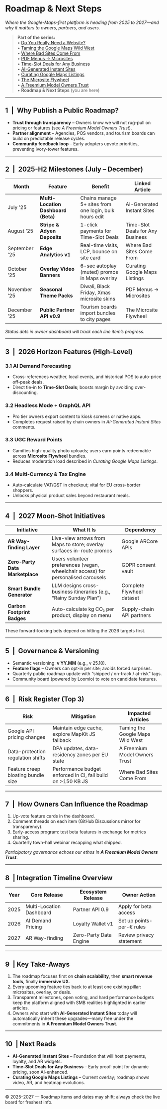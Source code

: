 # Roadmap & Next Steps  
*Where the Google-Maps-first platform is heading from 2025 to 2027—and why it matters to owners, partners, and users.*

> **Part of the series:**  
> • [Do You Really Need a Website?](#do-you-really-need-a-website)  
> • [Taming the Google Maps Wild West](#taming-the-google-maps-wild-west)  
> • [Where Bad Sites Come From](#where-bad-sites-come-from)  
> • [PDF Menus → Microsites](#pdf-menus-→-microsites)  
> • [Time-Slot Deals for Any Business](#time-slot-deals-for-any-business)  
> • [AI-Generated Instant Sites](#ai-generated-instant-sites)  
> • [Curating Google Maps Listings](#curating-google-maps-listings)  
> • [The Microsite Flywheel](#the-microsite-flywheel)  
> • [A Freemium Model Owners Trust](#a-freemium-model-owners-trust)  
> • **Roadmap & Next Steps** (you are here)

---

## 1 | Why Publish a Public Roadmap?
* **Trust through transparency** – Owners know we will not rug-pull on pricing or features (see *A Freemium Model Owners Trust*).  
* **Partner alignment** – Agencies, POS vendors, and tourism boards can build on predictable release cycles.  
* **Community feedback loop** – Early adopters upvote priorities, preventing ivory-tower features.

---

## 2 | 2025-H2 Milestones (July – December)

| Month | Feature | Benefit | Linked Article |
|-------|---------|---------|----------------|
| July ’25 | **Multi-Location Dashboard (Beta)** | Chains manage 5+ sites from one login, bulk hours edit | AI-Generated Instant Sites |
| August ’25 | **Stripe & Adyen Deposits** | 1-click payments for Time-Slot Deals | Time-Slot Deals for Any Business |
| September ’25 | **Edge Analytics v1** | Real-time visits, LCP, bounce on site card | Where Bad Sites Come From |
| October ’25 | **Overlay Video Banners** | 6-sec autoplay (muted) promos in Maps overlay | Curating Google Maps Listings |
| November ’25 | **Seasonal Theme Packs** | Diwali, Black Friday, Xmas microsite skins | PDF Menus → Microsites |
| December ’25 | **Public Partner API v0.9** | Tourism boards import bundles to city pages | The Microsite Flywheel |

*Status dots in owner dashboard will track each line item’s progress.*

---

## 3 | 2026 Horizon Features (High-Level)

### 3.1 AI Demand Forecasting  
* Cross-references weather, local events, and historical POS to auto-price off-peak deals.  
* Direct tie-in to **Time-Slot Deals**; boosts margin by avoiding over-discounting.

### 3.2 Headless Mode + GraphQL API  
* Pro tier owners export content to kiosk screens or native apps.  
* Completes request raised by chain owners in *AI-Generated Instant Sites* comments.

### 3.3 UGC Reward Points  
* Gamifies high-quality photo uploads; users earn points redeemable across **Microsite Flywheel** bundles.  
* Reduces moderation load described in *Curating Google Maps Listings*.

### 3.4 Multi-Currency & Tax Engine  
* Auto-calculate VAT/GST in checkout; vital for EU cross-border shoppers.  
* Unlocks physical product sales beyond restaurant meals.

---

## 4 | 2027 Moon-Shot Initiatives

| Initiative | What It Is | Dependency |
|------------|------------|------------|
| **AR Way-finding Layer** | Live-view arrows from Maps to store; overlay surfaces in-route promos | Google ARCore APIs |
| **Zero-Party Data Marketplace** | Users volunteer preferences (vegan, wheelchair access) for personalised carousels | GDPR consent vault |
| **Smart Bundle Generator** | LLM designs cross-business itineraries (e.g., “Rainy Sunday Plan”) | Complete Flywheel dataset |
| **Carbon Footprint Badges** | Auto-calculate kg CO₂ per product, display on menu | Supply-chain API partners |

These forward-looking bets depend on hitting the 2026 targets first.

---

## 5 | Governance & Versioning

* Semantic versioning: **v YY.MM** (e.g., v 25.10).  
* **Feature flags** – Owners can opt-in per site; avoids forced surprises.  
* Quarterly public roadmap update with “shipped / on-track / at-risk” tags.  
* Community board (powered by Loomio) to vote on candidate features.

---

## 6 | Risk Register (Top 3)

| Risk | Mitigation | Impacted Articles |
|------|------------|-------------------|
| Google API pricing changes | Maintain edge cache, explore MapKit JS fallback | Taming the Google Maps Wild West |
| Data-protection regulation shifts | DPA updates, data-residency zones per EU state | A Freemium Model Owners Trust |
| Feature creep bloating bundle size | Performance budget enforced in CI, fail build on >150 KB JS | Where Bad Sites Come From |

---

## 7 | How Owners Can Influence the Roadmap

1. Up-vote feature cards in the dashboard.  
2. Comment threads on each item (GitHub Discussions mirror for transparency).  
3. Early-access program: test beta features in exchange for metrics sharing.  
4. Quarterly town-hall webinar recapping what shipped.

*Participatory governance echoes our ethos in **A Freemium Model Owners Trust***.

---

## 8 | Integration Timeline Overview

| Year | Core Release | Ecosystem Release | Owner Action |
|------|--------------|-------------------|--------------|
| 2025 | Multi-Location Dashboard | Partner API 0.9 | Apply for beta access |
| 2026 | AI Demand Pricing | Loyalty Wallet v1 | Set up points-per-€ rules |
| 2027 | AR Way-finding | Zero-Party Data Engine | Review privacy statement |

---

## 9 | Key Take-Aways

1. The roadmap focuses first on **chain scalability**, then **smart revenue tools**, finally **immersive UX**.  
2. Every upcoming feature ties back to at least one existing pillar: microsites, overlay, or deals.  
3. Transparent milestones, open voting, and hard performance budgets keep the platform aligned with SMB realities highlighted in earlier articles.  
4. Owners who start with **AI-Generated Instant Sites** today will automatically inherit these upgrades—many free under the commitments in **A Freemium Model Owners Trust**.

---

## 10 | Next Reads

* **AI-Generated Instant Sites** – Foundation that will host payments, loyalty, and AR widgets.  
* **Time-Slot Deals for Any Business** – Early proof-point for dynamic pricing, soon AI-enhanced.  
* **Curating Google Maps Listings** – Current overlay; roadmap shows video, AR, and heatmap evolutions.

---

© 2025–2027 — Roadmap items and dates may shift; always check the live board for freshest info.